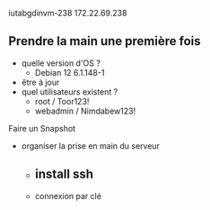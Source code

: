 iutabgdinvm-238 172.22.69.238
## Prendre la main une première fois
 - quelle version d'OS ? 
	 - Debian 12 6.1.148-1
 - être à jour
 - quel utilisateurs existent ?
	 - root / Toor123!
	 - webadmin / Nimdabew123!

Faire un Snapshot

 - organiser la prise en main du serveur
	 - install ssh
		 - 
	 - connexion par clé
		
